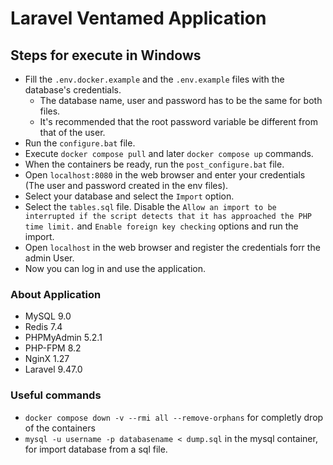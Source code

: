 # Laravel Ventamed Application

## Steps for execute in Windows
- Fill the  ```.env.docker.example``` and the ```.env.example``` files with the database's credentials.
  - The database name, user and password has to be the same for both files.
  - It's recommended that the root password variable be different from that of the user.
- Run the ```configure.bat``` file.
- Execute ```docker compose pull``` and later ```docker compose up``` commands.
- When the containers be ready, run the ```post_configure.bat``` file.
- Open ```localhost:8080``` in the web browser and enter your credentials (The user and password created in the env files).
- Select your database and select the ```Import``` option.
- Select the ```tables.sql``` file. Disable the ```Allow an import to be interrupted if the script detects that it has approached the PHP time limit.``` and ```Enable foreign key checking``` options and run the import.
- Open ```localhost``` in the web browser and register the credentials forr the admin User.
- Now you can log in and use the application.

### About Application
- MySQL 9.0
- Redis 7.4
- PHPMyAdmin 5.2.1
- PHP-FPM 8.2
- NginX 1.27
- Laravel 9.47.0

### Useful commands
- ```docker compose down -v --rmi all --remove-orphans``` for completly drop of the containers
- ```mysql -u username -p databasename < dump.sql``` in the mysql container, for import database from a sql file.